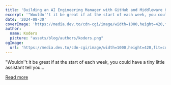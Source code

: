 ```yaml
---
title: 'Building an AI Engineering Manager with GitHub and Middleware HQ'
excerpt: '"Wouldn''t it be great if at the start of each week, you could have a tiny little assistant tell you...'
date: '2024-08-30'
coverImage: 'https://media.dev.to/cdn-cgi/image/width=1000,height=420,fit=cover,gravity=auto,format=auto/https%3A%2F%2Fdev-to-uploads.s3.amazonaws.com%2Fuploads%2Farticles%2Fhzeu8nqzzilieszdn44d.png'
author:
  name: Koders
  picture: "assets/blog/authors/koders.png"
ogImage:
  url: 'https://media.dev.to/cdn-cgi/image/width=1000,height=420,fit=cover,gravity=auto,format=auto/https%3A%2F%2Fdev-to-uploads.s3.amazonaws.com%2Fuploads%2Farticles%2Fhzeu8nqzzilieszdn44d.png'
---
```


"Wouldn''t it be great if at the start of each week, you could have a tiny little assistant tell you...

[Read more](https://dev.to/middleware/building-an-ai-engineering-manager-with-github-and-middleware-hq-3cbn)
